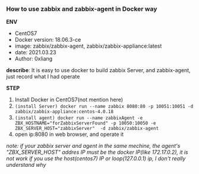 ### How to use zabbix and zabbix-agent in Docker way

**ENV**
- CentOS7
- Docker version: 18.06.3-ce
- image: zabbix/zabbix-agent, zabbix/zabbix-appliance:latest
- date: 2021.03.23
- Author: 0xliang

**describe**: It is easy to use docker to build zabbix Server, and zabbix-agent, just record what I had operate

**STEP**
1. Install Docker in CentOS7(not mention here)
2. ```(install Server) docker run --name zabbix 8080:80 -p 10051:10051 -d zabbix/zabbix-appliance:centos-4.0.18```
3. ```(install agent) docker run --name zabbixAgent -e ZBX_HOSTNAME="forZabbixServerFound" -p 10050:10050 -e ZBX_SERVER_HOST="zabbixServer"  -d zabbix/zabbix-agent```
4. open ip:8080 in web browser, and operate it

*note: if your zabbix server and agent in the same mechine, the agent's "ZBX_SERVER_HOST" addres IP must be the docker IP(like 172.17.0.2), it is not work if you use the host(centos7) IP or loop(127.0.0.1) ip, I don't really understand why*